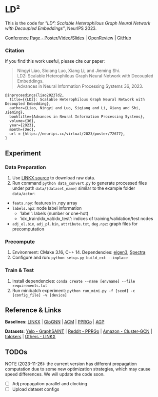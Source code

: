 # LD²
This is the code for *"LD²: Scalable Heterophilous Graph Neural Network with Decoupled Embeddings"*, NeurIPS 2023.

[Conference Page - Poster/Video/Slides](https://neurips.cc/virtual/2023/poster/72677) | [OpenReview](https://openreview.net/forum?id=7zkFc9TGKz) | [GitHub](https://github.com/gdmnl/LD2)

### Citation

If you find this work useful, please cite our paper:
>  Ningyi Liao, Siqiang Luo, Xiang Li, and Jieming Shi.  
>  LD2: Scalable Heterophilous Graph Neural Network with Decoupled Embeddings.  
>  Advances in Neural Information Processing Systems 36, 2023.
```
@inproceedings{liao2023ld2,
  title={{LD2}: Scalable Heterophilous Graph Neural Network with Decoupled Embedding},
  author={Liao, Ningyi and Luo, Siqiang and Li, Xiang and Shi, Jieming},
  booktitle={Advances in Neural Information Processing Systems},
  volume={36},
  year={2023},
  month={Dec},
  url = {https://neurips.cc/virtual/2023/poster/72677},
}
```

## Experiment

### Data Preparation
1. Use [LINKX source](https://github.com/CUAI/Non-Homophily-Large-Scale) to download raw data.
2. Run command `python data_convert.py` to generate processed files under path `data/[dataset_name]` similar to the example folder `data/actor`:
  * `feats.npy`: features in .npy array
  * `labels.npz`: node label information
    * 'label': labels (number or one-hot)
    * 'idx_train/idx_val/idx_test': indices of training/validation/test nodes
  * `adj_el.bin`, `adj_pl.bin`, `attribute.txt`, `deg.npz`: graph files for precomputation

### Precompute
1. Environment: CMake 3.16, C++ 14. Dependencies: [eigen3](https://eigen.tuxfamily.org/index.php?title=Main_Page), [Spectra](https://spectralib.org)
2. Configure and run: `python setup.py build_ext --inplace`

### Train & Test
1. Install dependencies: `conda create --name [envname] --file requirements.txt`
2. Run minibatch experiment: `python run_mini.py -f [seed] -c [config_file] -v [device]`

## Reference & Links
**Baselines**: [LINKX](https://github.com/CUAI/Non-Homophily-Large-Scale) | [GloGNN](https://github.com/RecklessRonan/GloGNN) | [ACM](https://github.com/SitaoLuan/ACM-GNN) | 
[PPRGo](https://github.com/TUM-DAML/pprgo_pytorch) | [AGP](https://github.com/wanghzccls/AGP-Approximate_Graph_Propagation)

**Datasets**: [Yelp - GraphSAINT](https://github.com/GraphSAINT/GraphSAINT) | [Reddit - PPRGo](https://github.com/TUM-DAML/pprgo_pytorch) | [Amazon - Cluster-GCN](http://manikvarma.org/downloads/XC/XMLRepository.html) | 
[tolokers](https://github.com/yandex-research/heterophilous-graphs) | [Others - LINKX](https://github.com/CUAI/Non-Homophily-Large-Scale)

## TODOs
NOTE (2023-11-26): the current version has different propagation computation due to some new optimization strategies, which may cause speed differences. We will update the code soon. 

* [ ] Adj propagation parallel and clocking
* [ ] Upload dataset configs 
